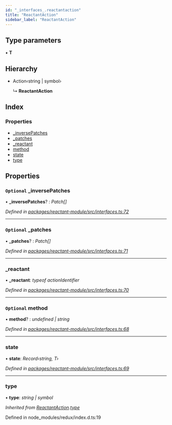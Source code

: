 ```yaml
---
id: "_interfaces_.reactantaction"
title: "ReactantAction"
sidebar_label: "ReactantAction"
---
```


## Type parameters

▪ **T**

## Hierarchy

* Action‹string | symbol›

  ↳ **ReactantAction**

## Index

### Properties

* [_inversePatches](_interfaces_.reactantaction.md#optional-_inversepatches)
* [_patches](_interfaces_.reactantaction.md#optional-_patches)
* [_reactant](_interfaces_.reactantaction.md#_reactant)
* [method](_interfaces_.reactantaction.md#optional-method)
* [state](_interfaces_.reactantaction.md#state)
* [type](_interfaces_.reactantaction.md#type)

## Properties

### `Optional` _inversePatches

• **_inversePatches**? : *Patch[]*

*Defined in [packages/reactant-module/src/interfaces.ts:72](https://github.com/unadlib/reactant/blob/64ece1ec/packages/reactant-module/src/interfaces.ts#L72)*

___

### `Optional` _patches

• **_patches**? : *Patch[]*

*Defined in [packages/reactant-module/src/interfaces.ts:71](https://github.com/unadlib/reactant/blob/64ece1ec/packages/reactant-module/src/interfaces.ts#L71)*

___

###  _reactant

• **_reactant**: *typeof actionIdentifier*

*Defined in [packages/reactant-module/src/interfaces.ts:70](https://github.com/unadlib/reactant/blob/64ece1ec/packages/reactant-module/src/interfaces.ts#L70)*

___

### `Optional` method

• **method**? : *undefined | string*

*Defined in [packages/reactant-module/src/interfaces.ts:68](https://github.com/unadlib/reactant/blob/64ece1ec/packages/reactant-module/src/interfaces.ts#L68)*

___

###  state

• **state**: *Record‹string, T›*

*Defined in [packages/reactant-module/src/interfaces.ts:69](https://github.com/unadlib/reactant/blob/64ece1ec/packages/reactant-module/src/interfaces.ts#L69)*

___

###  type

• **type**: *string | symbol*

*Inherited from [ReactantAction](_interfaces_.reactantaction.md).[type](_interfaces_.reactantaction.md#type)*

Defined in node_modules/redux/index.d.ts:19
